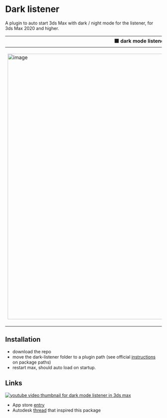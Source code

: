 # Dark listener

A plugin to auto start 3ds Max with dark / night mode for the listener, for 3ds Max 2020 and higher.

|  ⬛ dark mode listener | ⬜ default listener  |
| -- | -- |
|  <img width="852" alt="image" src="https://user-images.githubusercontent.com/3758308/228204597-c50fcdaa-36ee-412c-9dd9-bf0bee35f8a7.png"> | <img width="888" alt="image" src="https://user-images.githubusercontent.com/3758308/231442478-c7696ec1-8b5f-4378-8103-ac4af222648f.png"> |

## Installation
- download the repo
- move the dark-listener folder to a plugin path (see official [instructions](https://help.autodesk.com/view/MAXDEV/2023/ENU/?guid=packaging_plugins) on package paths)
- restart max, should auto load on startup.

## Links

[![youtube video thumbnail for dark mode listener in 3ds max](https://github.com/hannesdelbeke/dark-listener-max/assets/3758308/1bc3bfff-734a-4d89-830e-163be11945c9)](https://www.youtube.com/watch?v=OQX9yfGhpSQ)
- App store [entry](https://apps.autodesk.com/3DSMAX/en/Detail/Index?id=166438469803985799&appLang=en&os=Win32_64)
- Autodesk [thread](https://forums.autodesk.com/t5/3ds-max-ideas/listener-window-background-color/idi-p/7653908) that inspired this package

